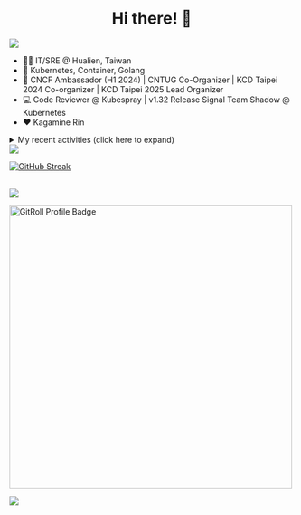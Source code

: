 <div align="center">
  <h1>Hi there! 👋</h1>
</div>

![](https://komarev.com/ghpvc/?username=tico88612&color=brightgreen&style=for-the-badge)

- 🧑‍💻 IT/SRE @ Hualien, Taiwan
- 🐳 Kubernetes, Container, Golang
- 🤝 CNCF Ambassador (H1 2024) | CNTUG Co-Organizer | KCD Taipei 2024 Co-organizer | KCD Taipei 2025 Lead Organizer
- 💻 Code Reviewer @ Kubespray | v1.32 Release Signal Team Shadow @ Kubernetes
- ❤️ Kagamine Rin

<details>
  <summary>My recent activities (click here to expand)</summary>

  #### 👷 Check out what I'm currently working on
  
  - [kubernetes-sigs/kubespray](https://github.com/kubernetes-sigs/kubespray) - Deploy a Production Ready Kubernetes Cluster (today)
  - [cloud-native-taiwan/Infra-Labs-Docs](https://github.com/cloud-native-taiwan/Infra-Labs-Docs) - Documentation for Cloud Native Taiwan Infra Labs (1 week ago)
  - [cncf/people](https://github.com/cncf/people) - Stores the data that will populate the various people listings on cncf.io (2 weeks ago)
  - [coredns/deployment](https://github.com/coredns/deployment) - Scripts, utilities, and examples for deploying CoreDNS. (2 months ago)
  - [cncf/k8s-conformance](https://github.com/cncf/k8s-conformance) - 🧪CNCF K8s Conformance Working Group (3 months ago)
  - [kubernetes/test-infra](https://github.com/kubernetes/test-infra) - Test infrastructure for the Kubernetes project. (4 months ago)
  - [cloud-native-taiwan/coscup-2024-workshop](https://github.com/cloud-native-taiwan/coscup-2024-workshop) - COSCUP 2024 IaC workshop files (4 months ago)
  - [HunterPie/localization](https://github.com/HunterPie/localization) - Localization repository for HunterPie&#39;s client (5 months ago)
  - [cloud-native-taiwan/status-infra-labs](https://github.com/cloud-native-taiwan/status-infra-labs) -  (5 months ago)
  - [longhorn/website](https://github.com/longhorn/website) - https://longhorn.io/ (5 months ago)

  #### 🌱 My latest projects
  
  - [tico88612/blog-comments](https://github.com/tico88612/blog-comments) - 
  - [tico88612/get-real-ip](https://github.com/tico88612/get-real-ip) - 
  - [tico88612/podman-monitor-workshop](https://github.com/tico88612/podman-monitor-workshop) - 
  - [tico88612/cicd-hexo-blog-pages](https://github.com/tico88612/cicd-hexo-blog-pages) - 以 Hexo Blog 撰寫 CI/CD Pipeline 網頁
  - [tico88612/cicd-hexo-blog-template](https://github.com/tico88612/cicd-hexo-blog-template) - 以 Hexo Blog 撰寫 CI/CD Pipeline 模板
  - [tico88612/butter-toast-cup-2023](https://github.com/tico88612/butter-toast-cup-2023) - 奶油吐司杯 2023 分數計算機
  - [tico88612/cms-docker](https://github.com/tico88612/cms-docker) - Contest Management System v1.5.dev0 Docker Version
  - [tico88612/network-security-final](https://github.com/tico88612/network-security-final) - 
  - [tico88612/docker-init.engineer](https://github.com/tico88612/docker-init.engineer) - 純靠北工程師 Docker 架設版
  - [tico88612/kantai-teachme.tw](https://github.com/tico88612/kantai-teachme.tw) - 

  #### 🔭 Latest releases I've contributed to
  
  - [kedacore/keda](https://github.com/kedacore/keda) ([v2.16.1](https://github.com/kedacore/keda/releases/tag/v2.16.1), 1 day ago) -  KEDA is a Kubernetes-based Event Driven Autoscaling component. It provides event driven scale for any container running in Kubernetes 
  - [meshery/meshery](https://github.com/meshery/meshery) ([v0.8.1](https://github.com/meshery/meshery/releases/tag/v0.8.1), 1 day ago) - Meshery, the cloud native manager
  - [backstage/backstage](https://github.com/backstage/backstage) ([v1.34.2](https://github.com/backstage/backstage/releases/tag/v1.34.2), 1 day ago) - Backstage is an open framework for building developer portals
  - [metal3-io/cluster-api-provider-metal3](https://github.com/metal3-io/cluster-api-provider-metal3) ([v1.7.4](https://github.com/metal3-io/cluster-api-provider-metal3/releases/tag/v1.7.4), 3 days ago) - Metal³ integration with https://github.com/kubernetes-sigs/cluster-api
  - [metal3-io/ip-address-manager](https://github.com/metal3-io/ip-address-manager) ([v1.7.4](https://github.com/metal3-io/ip-address-manager/releases/tag/v1.7.4), 5 days ago) - IP address Manager for Cluster API Provider Metal3
  - [metal3-io/baremetal-operator](https://github.com/metal3-io/baremetal-operator) ([v0.6.3](https://github.com/metal3-io/baremetal-operator/releases/tag/v0.6.3), 5 days ago) - Bare metal host provisioning integration for Kubernetes
  - [metallb/metallb](https://github.com/metallb/metallb) ([v0.14.9](https://github.com/metallb/metallb/releases/tag/v0.14.9), 1 week ago) - A network load-balancer implementation for Kubernetes using standard routing protocols
  - [kubearmor/kubearmor-client](https://github.com/kubearmor/kubearmor-client) ([v1.3.0](https://github.com/kubearmor/kubearmor-client/releases/tag/v1.3.0), 1 week ago) - KubeArmor cli tool aka kArmor :robot:
  - [kubernetes/website](https://github.com/kubernetes/website) ([snapshot-initial-v1.32](https://github.com/kubernetes/website/releases/tag/snapshot-initial-v1.32), 2 weeks ago) - Kubernetes website and documentation repo: 
  - [HunterPie/localization](https://github.com/HunterPie/localization) ([1.0.34](https://github.com/HunterPie/localization/releases/tag/1.0.34), 2 weeks ago) - Localization repository for HunterPie&#39;s client

  #### 🔨 My recent Pull Requests
  
  - [Bump: Kubernetes default version v1.31.4](https://github.com/kubernetes-sigs/kubespray/pull/11828) on [kubernetes-sigs/kubespray](https://github.com/kubernetes-sigs/kubespray) (today)
  - [Add ChengHao&#39;s bluesky account](https://github.com/cncf/people/pull/743) on [cncf/people](https://github.com/cncf/people) (2 weeks ago)
  - [Fix sample inventory kube_version to 1.31.3](https://github.com/kubernetes-sigs/kubespray/pull/11767) on [kubernetes-sigs/kubespray](https://github.com/kubernetes-sigs/kubespray) (3 weeks ago)
  - [Refactor Gateway API installation process and bump Gateway API v1.2.1](https://github.com/kubernetes-sigs/kubespray/pull/11763) on [kubernetes-sigs/kubespray](https://github.com/kubernetes-sigs/kubespray) (3 weeks ago)
  - [Bump: OpenStack Cloud Controller Manager to v1.31.1](https://github.com/kubernetes-sigs/kubespray/pull/11738) on [kubernetes-sigs/kubespray](https://github.com/kubernetes-sigs/kubespray) (1 month ago)
  - [Bump: Kubernetes default version v1.31.3](https://github.com/kubernetes-sigs/kubespray/pull/11737) on [kubernetes-sigs/kubespray](https://github.com/kubernetes-sigs/kubespray) (1 month ago)
  - [Bump: Docusaurus 3.6 &amp; Node 20](https://github.com/cloud-native-taiwan/Infra-Labs-Docs/pull/72) on [cloud-native-taiwan/Infra-Labs-Docs](https://github.com/cloud-native-taiwan/Infra-Labs-Docs) (1 month ago)
  - [Bump: pause container upgrade to 3.10](https://github.com/kubernetes-sigs/kubespray/pull/11695) on [kubernetes-sigs/kubespray](https://github.com/kubernetes-sigs/kubespray) (1 month ago)
  - [Feat: kubeadm v1beta4 support](https://github.com/kubernetes-sigs/kubespray/pull/11674) on [kubernetes-sigs/kubespray](https://github.com/kubernetes-sigs/kubespray) (1 month ago)
  - [[cert-manager] upgrade to v1.15.3](https://github.com/kubernetes-sigs/kubespray/pull/11668) on [kubernetes-sigs/kubespray](https://github.com/kubernetes-sigs/kubespray) (2 months ago)

  #### ⭐ Recent Stars
  
  - [inspektor-gadget/inspektor-gadget](https://github.com/inspektor-gadget/inspektor-gadget) - Inspektor Gadget is a set of tools and framework for data collection and system inspection on Kubernetes clusters and Linux hosts using eBPF (1 month ago)
  - [charmbracelet/vhs](https://github.com/charmbracelet/vhs) - Your CLI home video recorder 📼 (1 month ago)
  - [knabben/stalker](https://github.com/knabben/stalker) - Stalk and Hunt Flake Testgrid Jobs  (2 months ago)
  - [ljcucc/mobai-alei](https://github.com/ljcucc/mobai-alei) - 膜拜阿雷的信眾有福了！現在到 mobai-alei.ljcu.cc 就可以產生膜拜貼圖！ (4 months ago)
  - [aome510/spotify-player](https://github.com/aome510/spotify-player) - A Spotify player in the terminal with full feature parity (5 months ago)
  - [nalexn/clean-architecture-swiftui](https://github.com/nalexn/clean-architecture-swiftui) - SwiftUI sample app using Clean Architecture. Examples of working with SwiftData persistence, networking, dependency injection, unit testing, and more. (5 months ago)
  - [bpg/terraform-provider-proxmox](https://github.com/bpg/terraform-provider-proxmox) - Terraform / OpenTofu Provider for Proxmox VE (5 months ago)
  - [kubernetes/enhancements](https://github.com/kubernetes/enhancements) - Enhancements tracking repo for Kubernetes (8 months ago)
  - [kubernetes-sigs/kubespray](https://github.com/kubernetes-sigs/kubespray) - Deploy a Production Ready Kubernetes Cluster (1 year ago)
  - [SadServers/sadservers](https://github.com/SadServers/sadservers) - SadServers: Linux &amp; DevOps Troubleshooting Scenarios SaaS (1 year ago)

  #### 👯 Check out some of my recent followers
  
  - [liangjhanyuan](https://github.com/liangjhanyuan)
  - [cameronraysmith](https://github.com/cameronraysmith)
  - [BlueBoy247](https://github.com/BlueBoy247)
  - [Charles-Chrismann](https://github.com/Charles-Chrismann)
  - [hu8813](https://github.com/hu8813)
</details>

<img src="https://github-readme-stats.vercel.app/api?username=tico88612&hide_title=true&count_private=true&show_icons=true" />

<br>

<a href="https://git.io/streak-stats"><img src="https://streak-stats.demolab.com?user=tico88612&theme=one-dark-pro" alt="GitHub Streak" /></a>

<br>

<img src="https://github-profile-trophy.vercel.app/?username=tico88612&theme=flat&no-frame=true&theme=onedark&margin-w=15&column=4" />

<be>

<a href="https://gitroll.io/profile/u0ufMd0HHwCUrp6xGFYIqjIkupi83" target="_blank"><img width=500px src="https://gitroll.io/api/badges/profiles/v1/u0ufMd0HHwCUrp6xGFYIqjIkupi83" alt="GitRoll Profile Badge"/></a>


![](https://hit.yhype.me/github/profile?user_id=17496418)
